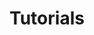 ---
layout: category
title: Tutorials
category: tutorials
permalink: /blog/tutorials
exclude: true
---